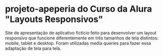 # projeto-apeperia do Curso da Alura "Layouts Responsivos"
Site de apresentação de aplicativo fictício feito para desenvolver um layout responsivo que funcione diferentemente em três tamanhos de tela distintos: mobile, tablet e desktop.
Foram utilizadas media queries para fazer essa adaptação de tela para tela.
